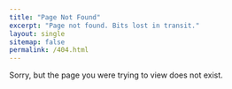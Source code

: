```yaml
---
title: "Page Not Found"
excerpt: "Page not found. Bits lost in transit."
layout: single
sitemap: false
permalink: /404.html
---
```


Sorry, but the page you were trying to view does not exist.
